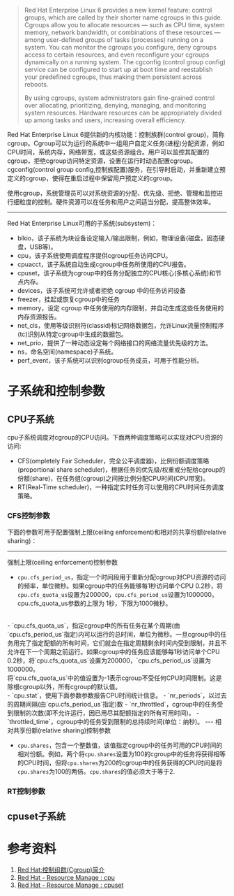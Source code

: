 > Red Hat Enterprise Linux 6 provides a new kernel feature: control groups, which are called by their shorter name cgroups in this guide. Cgroups allow you to allocate resources — such as CPU time, system memory, network bandwidth, or combinations of these resources — among user-defined groups of tasks (processes) running on a system. You can monitor the cgroups you configure, deny cgroups access to certain resources, and even reconfigure your cgroups dynamically on a running system. The cgconfig (control group config) service can be configured to start up at boot time and reestablish your predefined cgroups, thus making them persistent across reboots.
> 
> By using cgroups, system administrators gain fine-grained control over allocating, prioritizing, denying, managing, and monitoring system resources. Hardware resources can be appropriately divided up among tasks and users, increasing overall efficiency.

Red Hat Enterprise Linux 6提​​​供​​​新​​​的​​​内​​​核​​​功​​​能​​​：控​​​制​​族​​​群​​​(control group)，​​​简​​​称​​​cgroup。​​​Cgroup可以为运行的系统中一组用户自定义任务(进程)分配资源，例如CPU时间，系统内存，网络带宽，或这些资源组合。用户可以监控其配置的cgroup，拒绝cgroup访问特定资源，设置在运行时动态配置cgroup。cgconfig(control group config,控制族配置)服务，在引导时启动，并重新建立预定义的cgroup，使得在重启过程中保留用户预定义的cgroup。

使用cgroup，系统管理员可以对系统资源的分配、优先级、拒绝、管理和监控进行细粒度的控制。硬件资源可以在任务和用户之间适当分配，提高整体效率。

---
Red Hat Enterprise Linux可用的子系统(subsystem)：
- blkio，该子系统为块设备设定输入/输出限制，例如，物理设备(磁盘，固态硬盘，USB等)。
- cpu，该子系统使用调度程序提供cgroup任务访问CPU。
- cpuacct，该子系统自动生成cgroup中任务所使用的CPU报告。
- cpuset，该子系统为cgroup中的任务分配独立的CPU核心(多核心系统)和节点内存。
- devices，该​子​​​系​​​统​​​可​​​允​​​许​​​或​​​者​​​拒​​​绝​​​ cgroup 中​​​的​​​任​​​务​​访​​​问​​​设​​​备​
- freezer，挂起或恢复cgroup中的任务
- memory，​设​​​定​​​ cgroup 中​​​任​​​务​​​使​​​用​​​的​​​内​​​存​​​限​​​制​​​，并​​​自​​​动​​​生​​​成​​这些​​任​​​务​​​使​​​用​​​的​​​内​​​存​​​资​​​源​​​报​​​告​​​。
- net_cls，使​​​用​​​等​​​级​​​识​​​别​​​符​​​(classid)标​​​记​​​网​​​络​​​数​​​据​​​包​​​，​​​允​​​许​​​Linux流​​​量​​​控​​​制​​​程​​​序​​​(tc)识​​​别​​​从​​​特定cgroup中​​​生​​​成​​​的​​​数​​​据​​​包​​​。
- net_prio，提供了一种动态设定每个网络接口的网络流量优先级的方法。
- ns，命名空间(namespace)子系统。
- perf_event，该子系统可以识别cgroup任务成员，可用于性能分析。

# 子系统和控制参数

## CPU子系统

cpu子​​​系​​​统​​​调​​​度​​​对​​​cgroup的​​CPU访​​​问​​​。下面两种调度策略可以实现对CPU资源的访问:
- CFS(ompletely Fair Scheduler，完全公平调度器)，比例份额调度策略(proportional share scheduler)，根据任务的优先级/权重或分配给cgroup的份额(share)，在任务组(cgroup)之间按比例分配CPU时间(CPU带宽)。
- RT(Real-Time scheduler)，一种指定实时任务可以使用的CPU时间任务调度策略。

### CFS控制参数

下面的参数可用于配置强制上限(ceiling enforcement)和相对的共享份额(relative sharing)：

---
强制上限(ceiling enforcement)控制参数
- `cpu.cfs_period_us`，指定一个时间段用于重新分配cgroup对CPU资源的访问的频率，单位微秒。如果cgroup中的任务能够每1秒访问单个CPU 0.2秒，将`cpu.cfs_quota_us`设置为200000，`cpu.cfs_period_us`设置为1000000。cpu.cfs_quota_us参数的上限为 1秒，下限为1000微秒。
<br/>
- `cpu.cfs_quota_us`，指定cgroup中的所有任务在某个周期(由`cpu.cfs_period_us`指定)内可以运行的总时间，单位为微秒。一旦cgroup中的任务用完了指定配额的所有时间，它们就会在指定周期剩余时间内受到限制，并且不允许在下一个周期之前运行。如果cgroup中的任务应该能够每1秒访问单个CPU 0.2秒，将`cpu.cfs_quota_us`设置为200000，`cpu.cfs_period_us`设置为 1000000。<br/>
将`cpu.cfs_quota_us`中的值设置为-1表示cgroup不受任何CPU时间限制。这是除根cgroup以外，所有cgroup的默认值。
<br/>
- `cpu.stat`，使用下面参数参数报告CPU时间统计信息。
    - `nr_periods`，以过去的周期间隔(由`cpu.cfs_period_us`指定)数
    - `nr_throttled`，cgroup中的任务受到限制的次数(即不允许运行，因已用尽其配额指定的所有可用时间)。
    - `throttled_time`，cgroup中的任务受到限制的总持续时间(单位：纳秒)。
---
相对共享份额(relative sharing)控制参数

- `cpu.shares`，包含一个整数值，该值指定cgroup中的任务可用的CPU时间的相对份额。例如，两个将`cpu.shares`设置为100的cgroup中的任务将获得相等的CPU时间，但将`cpu.shares`为200的cgroup中的任务获得的CPU时间是将`cpu.shares`为100的两倍。`cpu.shares`的值必须大于等于2.

### RT控制参数

## cpuset子系统

# 参考资料
1. [Red Hat:控​​​制​​​组​​​群​​​(Cgroup)简​​​介](https://access.redhat.com/documentation/en-us/red_hat_enterprise_linux/6/html/resource_management_guide/ch01)
2. [Red Hat - Resource Manage : cpu](https://access.redhat.com/documentation/en-us/red_hat_enterprise_linux/6/html/resource_management_guide/sec-cpu)
3. [Red Hat - Resource Manage : cpuset](https://access.redhat.com/documentation/en-us/red_hat_enterprise_linux/6/html/resource_management_guide/sec-cpuset)